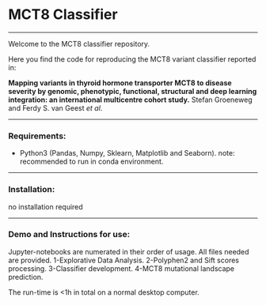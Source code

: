 # MCT8 Classifier
----
Welcome to the MCT8 classifier repository.

Here you find the code for reproducing the MCT8 variant classifier reported in:

**Mapping variants in thyroid hormone transporter MCT8 to disease severity by genomic, phenotypic, functional, structural and deep learning integration: an international multicentre cohort study.**
Stefan Groeneweg and Ferdy S. van Geest *et al*.

----

### Requirements:
- Python3 (Pandas, Numpy, Sklearn, Matplotlib and Seaborn).
note: recommended to run in conda environment.

----

### Installation:
no installation required

----

### Demo and Instructions for use:
Jupyter-notebooks are numerated in their order of usage. All files needed are provided.
1-Explorative Data Analysis.
2-Polyphen2 and Sift scores processing.
3-Classifier development.
4-MCT8 mutational landscape prediction.


The run-time is <1h in total on a normal desktop computer.
